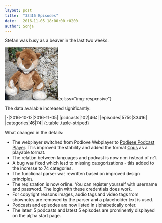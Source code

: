 ```yaml
---
layout: post
title:  "33416 Episodes"
date:   2016-11-05 18:00:00 +0200
author: Sonja
---
```


Stefan was busy as a beaver in the last two weeks.

![Biber](/img/biber.jpg){:class="img-responsive"}

The data available increased significantly:

|-|2016-10-13|2016-11-05|
|podcasts|102|464|
|episodes|5750|33416|
|categories|46|74|
{:.table .table-striped}

What changed in the details:

* The webplayer switched from Podlove Webplayer to [Podigee Podcast Player](https://www.podigee.com/en/podcast-hosting). This improved the stability and added the format [Opus](https://en.wikipedia.org/wiki/Opus_(audio_format)) as a playable format.
* The relation between languages and podcast is now n:m instead of n:1.
* A bug was fixed which lead to missing categorizations - this added to the increase to 74 categories.
* The functional parser was rewritten based on improved design principles.
* The registration is now online. You can register yourself with username and password. The login with these credentials does work.
* For copyright reasons images, audio tags and video tags from shownotes are removed by the parser and a placeholder text is used.
* Podcasts and episodes are now listed in alphabetically order.
* The latest 5 podcasts and latest 5 episodes are prominently displayed on the alpha start page.
